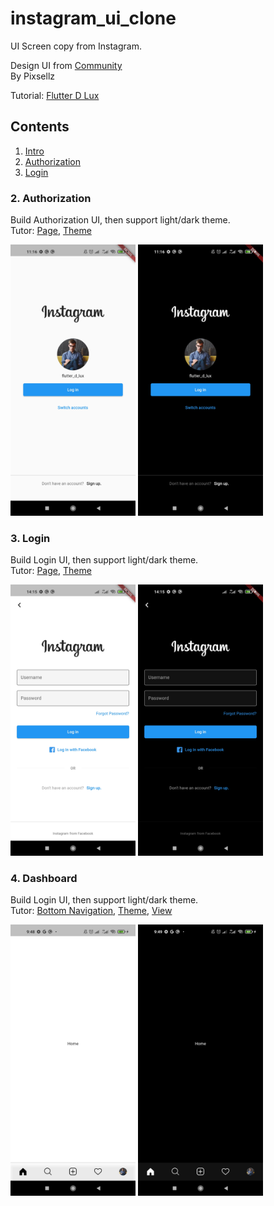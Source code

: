 # instagram_ui_clone

UI Screen copy from Instagram.

Design UI from [Community](https://www.figma.com/community/file/874574625832268971/Instagram-UI-Screens)\
By Pixsellz

Tutorial: [Flutter D Lux](https://www.youtube.com/@flutterdlux)

## Contents

1. [Intro](https://youtu.be/3-YB2Yhv_EQ)
2. [Authorization](#2-authorization)
3. [Login](#3-login)

### 2. Authorization

Build Authorization UI, then support light/dark theme.\
Tutor: [Page](https://youtu.be/WD2sJJ9d2mk), [Theme](https://youtu.be/ODn_qX9QPF8)

<p float="left">
    <img src="https://github.com/indratrisnar/instagram_ui_clone/raw/master/pic/Authorization Page.jpg" alt="Authorization Page" width="200">
    <img src="https://github.com/indratrisnar/instagram_ui_clone/raw/master/pic/Authorization Page Dark.jpg" alt="Authorization Page Dark" width="200">
</p>

### 3. Login

Build Login UI, then support light/dark theme.\
Tutor: [Page](https://youtu.be/ad9WfVz6_I0), [Theme](https://youtu.be/n5dDXV197RA)

<p float="left">
    <img src="https://github.com/indratrisnar/instagram_ui_clone/raw/master/pic/Login Page.jpg" alt="Login Page" width="200">
    <img src="https://github.com/indratrisnar/instagram_ui_clone/raw/master/pic/Login Page Dark.jpg" alt="Login Page Dark" width="200">
</p>

### 4. Dashboard

Build Login UI, then support light/dark theme.\
Tutor: [Bottom Navigation](https://youtu.be/0igqpSw8D54), [Theme](https://youtu.be/rHFAss5CtIY), [View](https://youtu.be/xQCgeWfW1ek)

<p float="left">
    <img src="https://github.com/indratrisnar/instagram_ui_clone/raw/master/pic/Dashboard Page.jpg" alt="Login Page" width="200">
    <img src="https://github.com/indratrisnar/instagram_ui_clone/raw/master/pic/Dashboard Page Dark.jpg" alt="Login Page Dark" width="200">
</p>
